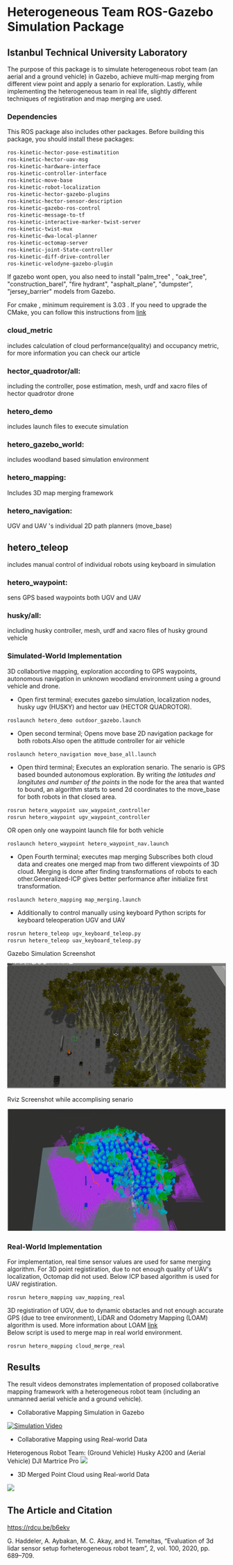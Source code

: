 # Heterogeneous Team ROS-Gazebo Simulation Package

## Istanbul Technical University Laboratory
The purpose of this package is to simulate heterogeneous robot team (an aerial and a ground vehicle) in Gazebo, achieve multi-map merging from different view point and apply a senario for exploration. Lastly, while implementing the heterogeneous team in real life,  slightly different techniques of registiration and map merging are used.



### Dependencies
This ROS package  also includes other packages. 
Before building this package, you should install these packages: 

```
ros-kinetic-hector-pose-estimatition 
ros-kinetic-hector-uav-msg
ros-kinetic-hardware-interface
ros-kinetic-controller-interface
ros-kinetic-move-base
ros-kinetic-robot-localization
ros-kinetic-hector-gazebo-plugins 
ros-kinetic-hector-sensor-description
ros-kinetic-gazebo-ros-control
ros-kinetic-message-to-tf
ros-kinetic-interactive-marker-twist-server
ros-kinetic-twist-mux
ros-kinetic-dwa-local-planner
ros-kinetic-octomap-server 
ros-kinetic-joint-State-controller
ros-kinetic-diff-drive-controller
ros-kinetic-velodyne-gazebo-plugin
```
If gazebo wont open, you also need to install "palm_tree" , "oak_tree", "construction_barel", "fire hydrant", "asphalt_plane", "dumpster", "jersey_barrier" models from Gazebo. 

For cmake , minimum requirement is 3.03 . If you need to upgrade the CMake, you can follow this instructions from  [link](https://askubuntu.com/questions/610291/how-to-install-cmake-3-2-on-ubuntu)

### cloud_metric
includes calculation of cloud performance(quality) and occupancy metric, for more information you can check our article
### hector_quadrotor/all:
including the controller, pose estimation, mesh, urdf and xacro files of hector quadrotor drone
### hetero_demo
includes launch files to execute simulation
### hetero_gazebo_world:
includes woodland based simulation environment
### hetero_mapping:
Includes 3D map merging framework
### hetero_navigation:
UGV and UAV 's individual 2D path planners (move_base)
## hetero_teleop
includes manual control of individual robots using keyboard in simulation 
### hetero_waypoint:
sens GPS based waypoints both UGV and UAV
### husky/all:
including husky controller, mesh, urdf and xacro files of husky ground vehicle


### Simulated-World Implementation

3D collabortive mapping, exploration according to GPS waypoints,  autonomous navigation in unknown woodland environment using a ground vehicle and drone.

* Open first terminal; executes gazebo simulation, localization nodes, husky ugv (HUSKY) and hector uav (HECTOR QUADROTOR).

```
roslaunch hetero_demo outdoor_gazebo.launch 
```

* Open second terminal; Opens move base 2D navigation package for both robots.Also open the atittude controller for air vehicle

```
roslaunch hetero_navigation move_base_all.launch 
```


* Open third terminal;  Executes an exploration senario. The senario is GPS based bounded autonomous exploration. By writing *the latitudes and longitutes and number of the points* in the node for the area that wanted to bound, an algorithm  starts to send 2d coordinates to the move_base for both robots  in that closed area.

```
rosrun hetero_waypoint uav_waypoint_controller
rosrun hetero_waypoint ugv_waypoint_controller
```
OR open only one waypoint launch file for both vehicle

```
roslaunch hetero_waypoint hetero_waypoint_nav.launch
```

* Open Fourth terminal; executes map merging
Subscribes both cloud data and creates one merged map from two different viewpoints of 3D cloud. Merging is done after finding transformations of robots to each other.Generalized-ICP  gives better performance after initialize first transformation.
```
roslaunch hetero_mapping map_merging.launch
```

* Additionally to control manually using keyboard
Python scripts for keyboard teleoperation UGV and UAV 
```
rosrun hetero_teleop ugv_keyboard_teleop.py
rosrun hetero_teleop uav_keyboard_teleop.py
```



Gazebo Simulation Screenshot

![ScreenShot](docs/hetero_2.png)

Rviz Screenshot while accomplising senario
 
![ScreenShot](docs/hetero_1.png)

### Real-World Implementation

For  implementation, real time sensor values are used for same merging algorithm. For 3D point registiration, due to not enough quality of UAV's localization, Octomap did not used. Below ICP based algorithm is used for UAV registiration. 
```
rosrun hetero_mapping uav_mapping_real
```
3D registiration of UGV, due to dynamic obstacles and not enough accurate GPS (due to tree environment), LiDAR and Odometry Mapping (LOAM) algorithm is used. More information about LOAM [link](https://github.com/laboshinl/loam_velodyne)   
Below script is used to merge map in real world environment. 
```
rosrun hetero_mapping cloud_merge_real
```

## Results 
The result videos demonstrates implementation of proposed collaborative mapping framework with a heterogeneous robot team (including an unmanned aerial vehicle and a ground vehicle).
* Collaborative Mapping Simulation in Gazebo

[![Simulation Video](https://img.youtube.com/vi/r9c5m6STxKA/0.jpg)](https://www.youtube.com/watch?v=r9c5m6STxKA "Simulation of Heterogeneous Team Robot")

* Collaborative Mapping using Real-world Data

Heterogenous Robot Team: (Ground Vehicle) Husky A200 and (Aerial Vehicle) DJI Martrice Pro 
 ![](docs/robot_team.gif?raw=true)

* 3D Merged Point Cloud using Real-world Data

 ![](docs/result.gif?raw=true)


## The Article and Citation
https://rdcu.be/b6ekv

G. Haddeler, A. Aybakan, M. C. Akay, and H. Temeltas, “Evaluation of 3d lidar sensor setup forheterogeneous robot team”, 2, vol. 100, 2020, pp. 689–709.


